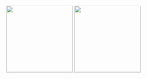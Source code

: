 <p align="center">

</p align="center">
<p>
</p>
<div align="center">
  <a href="https://github.com/Elielvitor45">
  <img height="180em" src="https://github-readme-stats.vercel.app/api?username=Elielvitor45&show_icons=true&theme=dark&include_all_commits=true&count_private=true"/>
  <img height="180em" src="https://github-readme-stats.vercel.app/api/top-langs/?username=Elielvitor45&layout=compact&langs_count=7&theme=dark"/>
</div>
  
